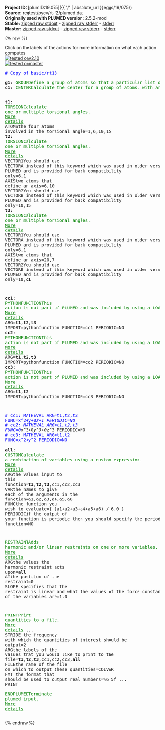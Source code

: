 **Project ID:** [plumID:19.075]({{ '/' | absolute_url }}eggs/19/075/)  
**Source:** regtest/pycv/rt-f2/plumed.dat  
**Originally used with PLUMED version:** 2.5.2-mod  
**Stable:** [zipped raw stdout](plumed.dat.plumed.stdout.txt.zip) - [zipped raw stderr](plumed.dat.plumed.stderr.txt.zip) - [stderr](plumed.dat.plumed.stderr)  
**Master:** [zipped raw stdout](plumed.dat.plumed_master.stdout.txt.zip) - [zipped raw stderr](plumed.dat.plumed_master.stderr.txt.zip) - [stderr](plumed.dat.plumed_master.stderr)  

{% raw %}
<div class="plumedpreheader">
<div class="headerInfo" id="value_details_data/regtest/pycv/rt-f2/plumed.dat"> Click on the labels of the actions for more information on what each action computes </div>
<div class="containerBadge">
<div class="headerBadge"><a href="plumed.dat.plumed.stderr"><img src="https://img.shields.io/badge/v2.10-failed-red.svg" alt="tested onv2.10" /></a></div>
<div class="headerBadge"><a href="plumed.dat.plumed_master.stderr"><img src="https://img.shields.io/badge/master-failed-red.svg" alt="tested onmaster" /></a></div>
</div>
</div>
<pre class="plumedlisting">
<span style="color:blue" class="comment"># Copy of basic/rt13</span>
<br/><b name="data/regtest/pycv/rt-f2/plumed.datg1" onclick='showPath("data/regtest/pycv/rt-f2/plumed.dat","data/regtest/pycv/rt-f2/plumed.datg1","data/regtest/pycv/rt-f2/plumed.datg1","brown")'>g1</b>: <span class="plumedtooltip" style="color:green">GROUP<span class="right">Define a group of atoms so that a particular list of atoms can be referenced with a single label in definitions of CVs or virtual atoms. <a href="https://www.plumed.org/doc-master/user-doc/html/GROUP" style="color:green">More details</a><i></i></span></span> <span class="plumedtooltip">ATOMS<span class="right">the numerical indexes for the set of atoms in the group<i></i></span></span>=1-10
<span style="display:none;" id="data/regtest/pycv/rt-f2/plumed.datg1">The GROUP action with label <b>g1</b> calculates something</span><b name="data/regtest/pycv/rt-f2/plumed.datc1" onclick='showPath("data/regtest/pycv/rt-f2/plumed.dat","data/regtest/pycv/rt-f2/plumed.datc1","data/regtest/pycv/rt-f2/plumed.datc1","brown")'>c1</b>: <span class="plumedtooltip" style="color:green">CENTER<span class="right">Calculate the center for a group of atoms, with arbitrary weights. <a href="https://www.plumed.org/doc-master/user-doc/html/CENTER" style="color:green">More details</a><i></i></span></span>   <span class="plumedtooltip">ATOMS<span class="right">the group of atoms that appear in the definition of this center<i></i></span></span>=<b name="data/regtest/pycv/rt-f2/plumed.datg1">g1</b>

<span style="display:none;" id="data/regtest/pycv/rt-f2/plumed.datc1">The CENTER action with label <b>c1</b> calculates the following quantities:<table  align="center" frame="void" width="95%" cellpadding="5%"><tr><td width="5%"><b> Quantity </b>  </td><td><b> Description </b> </td></tr><tr><td width="5%">c1.value</td><td>the position of the center of mass</td></tr></table></span><b name="data/regtest/pycv/rt-f2/plumed.datt1" onclick='showPath("data/regtest/pycv/rt-f2/plumed.dat","data/regtest/pycv/rt-f2/plumed.datt1","data/regtest/pycv/rt-f2/plumed.datt1","brown")'>t1</b>: <span class="plumedtooltip" style="color:green">TORSION<span class="right">Calculate one or multiple torsional angles. <a href="https://www.plumed.org/doc-master/user-doc/html/TORSION" style="color:green">More details</a><i></i></span></span> <span class="plumedtooltip">ATOMS<span class="right">the four atoms involved in the torsional angle<i></i></span></span>=1,6,10,15
<span style="display:none;" id="data/regtest/pycv/rt-f2/plumed.datt1">The TORSION action with label <b>t1</b> calculates the following quantities:<table  align="center" frame="void" width="95%" cellpadding="5%"><tr><td width="5%"><b> Quantity </b>  </td><td><b> Description </b> </td></tr><tr><td width="5%">t1.value</td><td>the TORSION involving these atoms</td></tr></table></span><b name="data/regtest/pycv/rt-f2/plumed.datt2" onclick='showPath("data/regtest/pycv/rt-f2/plumed.dat","data/regtest/pycv/rt-f2/plumed.datt2","data/regtest/pycv/rt-f2/plumed.datt2","brown")'>t2</b>: <span class="plumedtooltip" style="color:green">TORSION<span class="right">Calculate one or multiple torsional angles. <a href="https://www.plumed.org/doc-master/user-doc/html/TORSION" style="color:green">More details</a><i></i></span></span> <span class="plumedtooltip">VECTOR1<span class="right">You should use VECTORA instead of this keyword which was used in older versions of PLUMED and is provided for back compatibility only<i></i></span></span>=6,1 <span class="plumedtooltip">AXIS<span class="right">two atoms that define an axis<i></i></span></span>=6,10 <span class="plumedtooltip">VECTOR2<span class="right">You should use VECTORB instead of this keyword which was used in older versions of PLUMED and is provided for back compatibility only<i></i></span></span>=10,15
<span style="display:none;" id="data/regtest/pycv/rt-f2/plumed.datt2">The TORSION action with label <b>t2</b> calculates the following quantities:<table  align="center" frame="void" width="95%" cellpadding="5%"><tr><td width="5%"><b> Quantity </b>  </td><td><b> Description </b> </td></tr><tr><td width="5%">t2.value</td><td>the TORSION involving these atoms</td></tr></table></span><b name="data/regtest/pycv/rt-f2/plumed.datt3" onclick='showPath("data/regtest/pycv/rt-f2/plumed.dat","data/regtest/pycv/rt-f2/plumed.datt3","data/regtest/pycv/rt-f2/plumed.datt3","brown")'>t3</b>: <span class="plumedtooltip" style="color:green">TORSION<span class="right">Calculate one or multiple torsional angles. <a href="https://www.plumed.org/doc-master/user-doc/html/TORSION" style="color:green">More details</a><i></i></span></span> <span class="plumedtooltip">VECTOR1<span class="right">You should use VECTORA instead of this keyword which was used in older versions of PLUMED and is provided for back compatibility only<i></i></span></span>=6,1 <span class="plumedtooltip">AXIS<span class="right">two atoms that define an axis<i></i></span></span>=20,7 <span class="plumedtooltip">VECTOR2<span class="right">You should use VECTORB instead of this keyword which was used in older versions of PLUMED and is provided for back compatibility only<i></i></span></span>=10,<b name="data/regtest/pycv/rt-f2/plumed.datc1">c1</b>

<span style="display:none;" id="data/regtest/pycv/rt-f2/plumed.datt3">The TORSION action with label <b>t3</b> calculates the following quantities:<table  align="center" frame="void" width="95%" cellpadding="5%"><tr><td width="5%"><b> Quantity </b>  </td><td><b> Description </b> </td></tr><tr><td width="5%">t3.value</td><td>the TORSION involving these atoms</td></tr></table></span><b name="data/regtest/pycv/rt-f2/plumed.datcc1" onclick='showPath("data/regtest/pycv/rt-f2/plumed.dat","data/regtest/pycv/rt-f2/plumed.datcc1","data/regtest/pycv/rt-f2/plumed.datcc1","brown")'>cc1</b>: <span class="plumedtooltip" style="color:green">PYTHONFUNCTION<span class="right">This action is not part of PLUMED and was included by using a LOAD command <a href="https://www.plumed.org/doc-master/user-doc/html/LOAD" style="color:green">More details</a><i></i></span></span> ARG=<b name="data/regtest/pycv/rt-f2/plumed.datt1">t1</b>,<b name="data/regtest/pycv/rt-f2/plumed.datt2">t2</b>,<b name="data/regtest/pycv/rt-f2/plumed.datt3">t3</b> IMPORT=pythonfunction FUNCTION=cc1 PERIODIC=NO
<b name="data/regtest/pycv/rt-f2/plumed.datcc2" onclick='showPath("data/regtest/pycv/rt-f2/plumed.dat","data/regtest/pycv/rt-f2/plumed.datcc2","data/regtest/pycv/rt-f2/plumed.datcc2","brown")'>cc2</b>: <span class="plumedtooltip" style="color:green">PYTHONFUNCTION<span class="right">This action is not part of PLUMED and was included by using a LOAD command <a href="https://www.plumed.org/doc-master/user-doc/html/LOAD" style="color:green">More details</a><i></i></span></span> ARG=<b name="data/regtest/pycv/rt-f2/plumed.datt1">t1</b>,<b name="data/regtest/pycv/rt-f2/plumed.datt2">t2</b>,<b name="data/regtest/pycv/rt-f2/plumed.datt3">t3</b> IMPORT=pythonfunction FUNCTION=cc2 PERIODIC=NO
<b name="data/regtest/pycv/rt-f2/plumed.datcc3" onclick='showPath("data/regtest/pycv/rt-f2/plumed.dat","data/regtest/pycv/rt-f2/plumed.datcc3","data/regtest/pycv/rt-f2/plumed.datcc3","brown")'>cc3</b>: <span class="plumedtooltip" style="color:green">PYTHONFUNCTION<span class="right">This action is not part of PLUMED and was included by using a LOAD command <a href="https://www.plumed.org/doc-master/user-doc/html/LOAD" style="color:green">More details</a><i></i></span></span> ARG=<b name="data/regtest/pycv/rt-f2/plumed.datt1">t1</b>,<b name="data/regtest/pycv/rt-f2/plumed.datt2">t2</b>    IMPORT=pythonfunction FUNCTION=cc3 PERIODIC=NO

<span style="color:blue" class="comment"># cc1: MATHEVAL ARG=t1,t2,t3 FUNC=x^2+y+0*z+1 PERIODIC=NO</span>
<span style="color:blue" class="comment"># cc2: MATHEVAL ARG=t1,t2,t3 FUNC=0*x^3+0*y^3+0*z^3 PERIODIC=NO</span>
<span style="color:blue" class="comment"># cc3: MATHEVAL ARG=t1,t2 FUNC=x^2+y^2 PERIODIC=NO</span>
<br/><b name="data/regtest/pycv/rt-f2/plumed.datall" onclick='showPath("data/regtest/pycv/rt-f2/plumed.dat","data/regtest/pycv/rt-f2/plumed.datall","data/regtest/pycv/rt-f2/plumed.datall","brown")'>all</b>: <span class="plumedtooltip" style="color:green">CUSTOM<span class="right">Calculate a combination of variables using a custom expression. <a href="https://www.plumed.org/doc-master/user-doc/html/CUSTOM" style="color:green">More details</a><i></i></span></span> <span class="plumedtooltip">ARG<span class="right">the values input to this function<i></i></span></span>=<b name="data/regtest/pycv/rt-f2/plumed.datt1">t1</b>,<b name="data/regtest/pycv/rt-f2/plumed.datt2">t2</b>,<b name="data/regtest/pycv/rt-f2/plumed.datt3">t3</b>,cc1,cc2,cc3 <span class="plumedtooltip">VAR<span class="right">the names to give each of the arguments in the function<i></i></span></span>=a1,a2,a3,a4,a5,a6 <span class="plumedtooltip">FUNC<span class="right">the function you wish to evaluate<i></i></span></span>={ (a1+a2+a3+a4+a5+a6) / 6.0 } <span class="plumedtooltip">PERIODIC<span class="right">if the output of your function is periodic then you should specify the periodicity of the function<i></i></span></span>=NO

<span style="display:none;" id="data/regtest/pycv/rt-f2/plumed.datall">The CUSTOM action with label <b>all</b> calculates the following quantities:<table  align="center" frame="void" width="95%" cellpadding="5%"><tr><td width="5%"><b> Quantity </b>  </td><td><b> Description </b> </td></tr><tr><td width="5%">all.value</td><td>an arbitrary function</td></tr></table></span><span class="plumedtooltip" style="color:green">RESTRAINT<span class="right">Adds harmonic and/or linear restraints on one or more variables. <a href="https://www.plumed.org/doc-master/user-doc/html/RESTRAINT" style="color:green">More details</a><i></i></span></span> <span class="plumedtooltip">ARG<span class="right">the values the harmonic restraint acts upon<i></i></span></span>=<b name="data/regtest/pycv/rt-f2/plumed.datall">all</b> <span class="plumedtooltip">AT<span class="right">the position of the restraint<i></i></span></span>=0 <span class="plumedtooltip">SLOPE<span class="right"> specifies that the restraint is linear and what the values of the force constants on each of the variables are<i></i></span></span>=1.0

<span style="display:none;" id="data/regtest/pycv/rt-f2/plumed.dat">The RESTRAINT action with label <b></b> calculates the following quantities:<table  align="center" frame="void" width="95%" cellpadding="5%"><tr><td width="5%"><b> Quantity </b>  </td><td><b> Description </b> </td></tr><tr><td width="5%">.bias</td><td>the instantaneous value of the bias potential</td></tr><tr><td width="5%">.force2</td><td>the instantaneous value of the squared force due to this bias potential</td></tr></table></span><span class="plumedtooltip" style="color:green">PRINT<span class="right">Print quantities to a file. <a href="https://www.plumed.org/doc-master/user-doc/html/PRINT" style="color:green">More details</a><i></i></span></span> ...
  <span class="plumedtooltip">STRIDE<span class="right"> the frequency with which the quantities of interest should be output<i></i></span></span>=2
  <span class="plumedtooltip">ARG<span class="right">the labels of the values that you would like to print to the file<i></i></span></span>=<b name="data/regtest/pycv/rt-f2/plumed.datt1">t1</b>,<b name="data/regtest/pycv/rt-f2/plumed.datt2">t2</b>,<b name="data/regtest/pycv/rt-f2/plumed.datt3">t3</b>,cc1,cc2,cc3,<b name="data/regtest/pycv/rt-f2/plumed.datall">all</b>
  <span class="plumedtooltip">FILE<span class="right">the name of the file on which to output these quantities<i></i></span></span>=COLVAR <span class="plumedtooltip">FMT<span class="right"> the format that should be used to output real numbers<i></i></span></span>=%6.5f
... PRINT
<br/><span class="plumedtooltip" style="color:green">ENDPLUMED<span class="right">Terminate plumed input. <a href="https://www.plumed.org/doc-master/user-doc/html/ENDPLUMED" style="color:green">More details</a><i></i></span></span><span style="color:blue" class="comment">
</span></pre>
{% endraw %}
